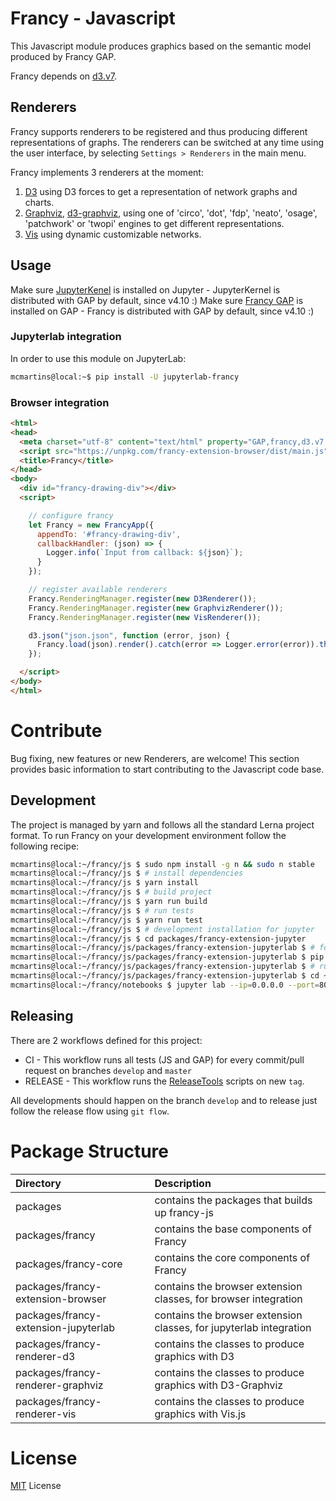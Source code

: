 # Francy - Javascript

This Javascript module produces graphics based on the semantic model produced by Francy GAP.

Francy depends on [d3.v7](https://d3js.org/).

## Renderers

Francy supports renderers to be registered and thus producing different representations of graphs.
The renderers can be switched at any time using the user interface, by selecting `Settings > Renderers` in the main menu.

Francy implements 3 renderers at the moment:

1. [D3](https://d3js.org/) using D3 forces to get a representation of network graphs and charts.
2. [Graphviz](https://www.graphviz.org/), [d3-graphviz](https://github.com/magjac/d3-graphviz), using one of 'circo', 'dot', 'fdp', 'neato', 'osage', 'patchwork' or 'twopi' engines to get different representations.
3. [Vis](http://visjs.org/) using dynamic customizable networks.

## Usage

Make sure [JupyterKenel](https://github.com/gap-packages/JupyterKernel) is installed on Jupyter - JupyterKernel is distributed with GAP by default, since v4.10 :)
Make sure [Francy GAP](/) is installed on GAP - Francy is distributed with GAP by default, since v4.10 :)

### Jupyterlab integration

In order to use this module on JupyterLab:

```bash
mcmartins@local:~$ pip install -U jupyterlab-francy
```

### Browser integration

```html
<html>
<head>
  <meta charset="utf-8" content="text/html" property="GAP,francy,d3.v7,graphviz,vis">
  <script src="https://unpkg.com/francy-extension-browser/dist/main.js"></script>
  <title>Francy</title>
</head>
<body>
  <div id="francy-drawing-div"></div>
  <script>

    // configure francy
    let Francy = new FrancyApp({ 
      appendTo: '#francy-drawing-div', 
      callbackHandler: (json) => {
        Logger.info(`Input from callback: ${json}`);
      }
    });

    // register available renderers
    Francy.RenderingManager.register(new D3Renderer());
    Francy.RenderingManager.register(new GraphvizRenderer());
    Francy.RenderingManager.register(new VisRenderer());

    d3.json("json.json", function (error, json) {
      Francy.load(json).render().catch(error => Logger.error(error)).then(element => Logger.info('Do whatever with me:', element));
    });

  </script>
</body>
</html>
```

# Contribute

Bug fixing, new features or new Renderers, are welcome! 
This section provides basic information to start contributing to the Javascript code base.

## Development

The project is managed by yarn and follows all the standard Lerna project format.
To run Francy on your development environment follow the following recipe:

```bash
mcmartins@local:~/francy/js $ sudo npm install -g n && sudo n stable
mcmartins@local:~/francy/js $ # install dependencies
mcmartins@local:~/francy/js $ yarn install
mcmartins@local:~/francy/js $ # build project
mcmartins@local:~/francy/js $ yarn run build
mcmartins@local:~/francy/js $ # run tests
mcmartins@local:~/francy/js $ yarn run test
mcmartins@local:~/francy/js $ # development installation for jupyter
mcmartins@local:~/francy/js $ cd packages/francy-extension-jupyter
mcmartins@local:~/francy/js/packages/francy-extension-jupyterlab $ # for JupyterLab
mcmartins@local:~/francy/js/packages/francy-extension-jupyterlab $ pip install .
mcmartins@local:~/francy/js/packages/francy-extension-jupyterlab $ # run jupyter locally
mcmartins@local:~/francy/js/packages/francy-extension-jupyterlab $ cd ~/francy/notebooks
mcmartins@local:~/francy/notebooks $ jupyter lab --ip=0.0.0.0 --port=8080 --no-browser
```

## Releasing

There are 2 workflows defined for this project:

* CI - This workflow runs all tests (JS and GAP) for every commit/pull request on branches `develop` and `master`
* RELEASE - This workflow runs the [ReleaseTools](https://github.com/gap-system/ReleaseTools) scripts on new `tag`.

All developments should happen on the branch `develop` and to release just follow the release flow using `git flow`.

# Package Structure

| Directory                            | Description                                                        |
|:-------------------------------------|:-------------------------------------------------------------------|
| packages                             | contains the packages that builds up francy-js                     |
| packages/francy                      | contains the base components of Francy                             |
| packages/francy-core                 | contains the core components of Francy                             |
| packages/francy-extension-browser    | contains the browser extension classes, for browser integration    |
| packages/francy-extension-jupyterlab | contains the browser extension classes, for jupyterlab integration |
| packages/francy-renderer-d3          | contains the classes to produce graphics with D3                   |
| packages/francy-renderer-graphviz    | contains the classes to produce graphics with D3-Graphviz          |
| packages/francy-renderer-vis         | contains the classes to produce graphics with Vis.js               |

# License

[MIT](LICENSE) License
